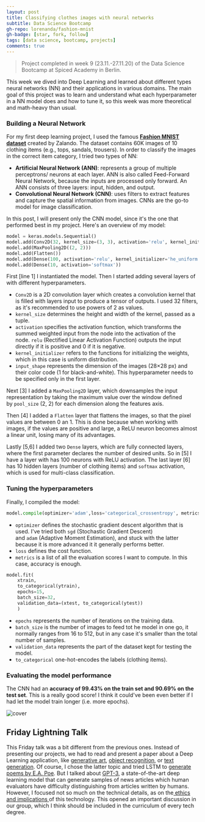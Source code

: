 ```yaml
---
layout: post
title: Classifying clothes images with neural networks
subtitle: Data Science Bootcamp
gh-repo: lorenanda/fashion-mnist
gh-badge: [star, fork, follow]
tags: [data science, bootcamp, projects]
comments: true
---
```


>Project completed in week 9 (23.11.-27.11.20) of the Data Science Bootcamp at Spiced Academy in Berlin.

This week we dived into Deep Learning and learned about different types neural networks (NN) and their applications in various domains. The main goal of this project was to learn and understand what each hyperparameter in a NN model does and how to tune it, so this week was more theoretical and math-heavy than usual.

### Building a Neural Network

For my first deep learning project, I used the famous [**Fashion MNIST dataset**](https://github.com/zalandoresearch/fashion-mnist) created by Zalando. The dataset contains 60K images of 10 clothing items (e.g., tops, sandals, trousers). In order to classify the images in the correct item category, I tried two types of NN:

-   **Artificial Neural Network (ANN)**: represents a group of multiple perceptrons/ neurons at each layer. ANN is also called Feed-Forward Neural Network, because the inputs are processed only forward. An ANN consists of three layers: input, hidden, and output.
-   **Convolutional Neural Network (CNN)**: uses filters to extract features and capture the spatial information from images. CNNs are the go-to model for image classification.

In this post, I will present only the CNN model, since it's the one that performed best in my project. Here's an overview of my model:

```python
model = keras.models.Sequential()
model.add(Conv2D(32, kernel_size=(3, 3), activation='relu', kernel_initializer='he_uniform', input_shape=(28, 28, 1)))
model.add(MaxPooling2D((2, 2)))
model.add(Flatten())
model.add(Dense(100, activation='relu', kernel_initializer='he_uniform'))
model.add(Dense(10, activation='softmax'))
```

First [line 1] I instantiated the model. Then I started adding several layers of with different hyperparameters.

-   `Conv2D` is a 2D convolution layer which creates a convolution kernel that is filled with layers input to produce a tensor of outputs. I used 32 filters, as it's recommended to use powers of 2 as values.
-   `kernel_size` determines the height and width of the kernel, passed as a tuple.
-   `activation` specifies the activation function, which transforms the summed weighted input from the node into the activation of the node. `relu` (Rectified Linear Activation Function) outputs the input directly if it is positive and 0 if it is negative.
-   `kernel_initializer` refers to the functions for initializing the weights, which in this case is uniform distribution.
-   `input_shape` represents the dimension of the images (28×28 px) and their color code (1 for black-and-white). This hyperparameter needs to be specified only in the first layer.

Next [3] I added a `MaxPooling2D` layer, which downsamples the input representation by taking the maximum value over the window defined by `pool_size` (2, 2) for each dimension along the features axis.

Then [4] I added a `Flatten` layer that flattens the images, so that the pixel values are between 0 an 1. This is done because when working with images, if the values are positive and large, a ReLU neuron becomes almost a linear unit, losing many of its advantages.

Lastly [5,6] I added two `Dense` layers, which are fully connected layers, where the first parameter declares the number of desired units. So in [5] I have a layer with has 100 neurons with ReLU activation. The last layer [6] has 10 hidden layers (number of clothing items) and `softmax` activation, which is used for multi-class classification.

### Tuning the hyperparameters

Finally, I compiled the model:

```python
model.compile(optimizer='adam',loss='categorical_crossentropy', metrics=['accuracy'])
```

-   `optimizer` defines the stochastic gradient descent algorithm that is used. I've tried both `sgd` (Stochastic Gradient Descent) and `adam` (Adaptive Moment Estimation), and stuck with the latter because it is more advanced it it generally performs better.
-   `loss` defines the cost function.
-   `metrics` is a list of all the evaluation scores I want to compute. In this case, accuracy is enough.

```python
model.fit(
    xtrain,
    to_categorical(ytrain),
    epochs=15,
    batch_size=32,
    validation_data=(xtest, to_categorical(ytest))
    )
```

-   `epochs` represents the number of iterations on the training data.
-   `batch_size` is the number of images to feed tot he model in one go, it normally ranges from 16 to 512, but in any case it's smaller than the total number of samples.
-   `validation_data` represents the part of the dataset kept for testing the model.
-   `to_categorical` one-hot-encodes the labels (clothing items).

### Evaluating the model performance

The CNN had an **accuracy of 99.43% on the train set **and** 90.69% on the test set**. This is a really good score! I think it could've been even better if I had let the model train longer (i.e. more epochs).

![cover](https://lorenaciutacu.files.wordpress.com/2020/11/screenshot_2021-02-14-lorenanda-fashion-mnist.png?w=768)

Friday Lightning Talk
---------------------

This Friday talk was a bit different from the previous ones. Instead of presenting our projects, we had to read and present a paper about a Deep Learning application, like [generative art](https://ai.googleblog.com/2020/11/using-gans-to-create-fantastical.html), [object recognition](https://pjreddie.com/darknet/yolo/), or [text generation](https://www.theguardian.com/commentisfree/2020/sep/08/robot-wrote-this-article-gpt-3). Of course, I chose the latter topic and tried LSTM to [generate poems by E.A. Poe](https://github.com/lorenanda/POEtry-generation). But I talked about [GPT-3](https://arxiv.org/abs/2005.14165), a state-of-the-art deep learning model that can generate samples of news articles which human evaluators have difficulty distinguishing from articles written by humans. However, I focused not so much on the technical details, as on the[ ethics and implications ](https://dailynous.com/2020/07/30/philosophers-gpt-3/)of this technology. This opened an important discussion in our group, which I think should be included in the curriculum of every tech degree.